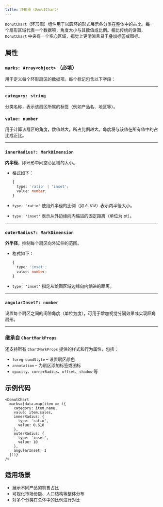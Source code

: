 ```yaml
---
title: 环形图（DonutChart）
---
```

`DonutChart`（环形图）组件用于以圆环的形式展示各分类在整体中的占比。每一个扇形区域代表一个数据项，角度大小与其数值成比例。相比传统的饼图，`DonutChart` 中央有一个空心区域，视觉上更清晰且易于叠加标签或图标。

## 属性

### `marks: Array<object>` **（必填）**

用于定义每个环形扇区的数据项。每个标记包含以下字段：

---

### `category: string`

分类名称，表示该扇区所属的标签（例如产品名、地区等）。

### `value: number`

用于计算该扇区的角度，数值越大，所占比例越大。角度将与该值在所有值中的占比成正比。

---

### `innerRadius?: MarkDimension`

**内半径**，即环形中间空心区域的大小。

* 格式如下：

  ```ts
  {
    type: 'ratio' | 'inset';
    value: number;
  }
  ```

* `type: 'ratio'`
  使用外半径的比例（如 `0.618`）表示内半径大小。

* `type: 'inset'`
  表示从外边缘向内缩进的固定距离（单位为 pt）。

---

### `outerRadius?: MarkDimension`

**外半径**，控制每个扇区向外延伸的范围。

* 格式如下：

  ```ts
  {
    type: 'inset';
    value: number;
  }
  ```

* `type: 'inset'`
  指定从绘图区域边缘向内缩进的距离。

---

### `angularInset?: number`

设置每个扇区之间的间隙角度（单位为度），可用于增加视觉分隔效果或实现圆角扇形。

---

### 继承自 `ChartMarkProps`

还支持所有 `ChartMarkProps` 提供的样式和行为属性，包括：

* `foregroundStyle` – 设置扇区颜色
* `annotation` – 为扇区添加标签或图标
* `opacity`、`cornerRadius`、`offset`、`shadow` 等

## 示例代码

```tsx
<DonutChart
  marks={data.map(item => ({
    category: item.name,
    value: item.sales,
    innerRadius: {
      type: 'ratio',
      value: 0.618
    },
    outerRadius: {
      type: 'inset',
      value: 10
    },
    angularInset: 1
  }))}
/>
```

## 适用场景

* 展示不同产品的销售占比
* 可视化市场份额、人口结构等整体分布
* 对多个分类在总体中的比例进行对比
